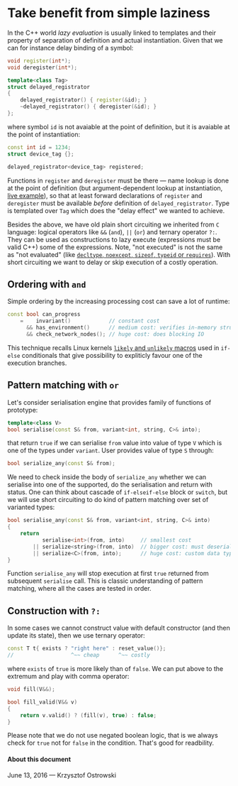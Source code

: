 
# Take benefit from simple laziness

In the C++ world _lazy evaluation_ is usually linked to templates and their property of separation of definition and actual instantiation. Given that we can for instance delay binding of a symbol:

```c++
void register(int*);
void deregister(int*);

template<class Tag>
struct delayed_registrator
{
    delayed_registrator() { register(&id); }
    ~delayed_registrator() { deregister(&id); }
};
```

where symbol `id` is not avaiable at the point of definition, but it is avaiable at the point of instantiation:

```c++
const int id = 1234;
struct device_tag {};

delayed_registrator<device_tag> registered;
```

Functions in `register` and `deregister` must be there &mdash; name lookup is done at the point of definition (but argument-dependent lookup at instantiation, [live example](http://coliru.stacked-crooked.com/a/577669cfcd3af126 "Coliru Viewer")), so that at least forward declarations of `register` and `deregister` must be available _before_ definition of `delayed_registrator`. Type is templated over `Tag` which does the "delay effect" we wanted to achieve.

Besides the above, we have old plain short circuiting we inherited from `C` language: logical operators like `&&` (`and`), `||` (`or`) and ternary operator `?:`. They can be used as constructions to lazy execute (expressions must be valid C++) some of the expressions. Note, "not executed" is not the same as "not evaluated" (like [`decltype`, `noexcept`, `sizeof`, `typeid` or `requires`](http://en.cppreference.com/w/cpp/language/expressions#Unevaluated_expressions "Expressions")). With short circuiting we want to delay or skip execution of a costly operation.

## Ordering with `and`

Simple ordering by the increasing processing cost can save a lot of runtime:

```c++
const bool can_progress
    =    invariant()            // constant cost
      && has_environment()      // medium cost: verifies in-memory structures
      && check_network_nodes(); // huge cost: does blocking IO
```

This technique recalls Linux kernels [`likely` and `unlikely` macros](http://kernelnewbies.org/FAQ/LikelyUnlikely "FAQ/LikelyUnlikely") used in `if-else` conditionals that give possibility to expliticly favour one of the execution branches.

## Pattern matching with `or`

Let's consider serialisation engine that provides family of functions of prototype:

```c++
template<class V>
bool serialise(const S& from, variant<int, string, C>& into);
```

that return `true` if we can serialise `from` value into value of type `V` which is one of the types under `variant`. User provides value of type `S` through:

```c++
bool serialize_any(const S& from);
```

We need to check inside the body of `serialize_any` whether we can serialise into one of the supported, do the serialisation and return with status. One can think about cascade of `if-elseif-else` block or `switch`, but we will use short circuiting to do kind of pattern matching over set of varianted types:

```c++
bool serialise_any(const S& from, variant<int, string, C>& into)
{
    return 
           serialise<int>(from, into)     // smallest cost
        || serialize<string>(from, into)  // bigger cost: must deserialize sequence of chars
        || serialize<C>(from, into);      // huge cost: custom data type
}
```

Function `serialise_any` will stop execution at first `true` returned from subsequent `serialise` call. This is classic understanding of pattern matching, where all the cases are tested in order.

## Construction with `?:`

In some cases we cannot construct value with default constructor (and then update its state), then we use ternary operator:

```c++
const T t{ exists ? "right here" : reset_value()};
//                  ^~~ cheap      ^~~ costly
```

where `exists` of `true` is more likely than of `false`. We can put above to the extremum and play with comma operator:

```c++
void fill(V&&);

bool fill_valid(V&& v)
{
    return v.valid() ? (fill(v), true) : false;
}
```

Please note that we do not use negated boolean logic, that is we always check for `true` not for `false` in the condition. That's good for readbility.

#### About this document

June 13, 2016 &mdash; Krzysztof Ostrowski

